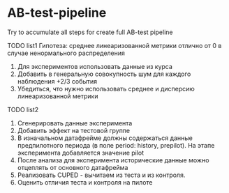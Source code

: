 # AB-test-pipeline
Try to accumulate all steps for create full AB-test pipeline

TODO list1
Гипотеза: среднее линеаризованной метрики отлично от 0 в случае ненормального распределения
1. Для экспериментов использовать данные из курса
2. Добавить в генеральную совокупность шум для каждого наблюдения +2/3 события
3. Убедиться, что нужно использовать среднее и дисперсию линеаризованной метрики

TODO list2
1. Сгенерировать данные эксперимента
2. Добавить эффект на тестовой группе
3. В изначальном датафрейме должны содержаться данные предпилотного периода (в поле period: history, prepilot). На этапе эксперимента добавляется значение pilot
4. После анализа для эксперимента исторические данные можно отцеплять от основного датафрейма
5. Реализовать CUPED - вычитаем из теста и из контроля.
6. Оценить отличия теста и контроля на пилоте